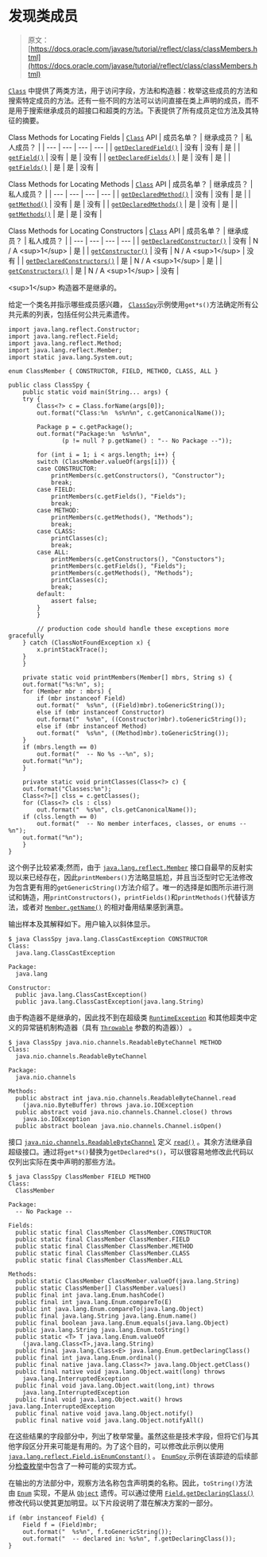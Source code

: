 # 发现类成员

> 原文： [https://docs.oracle.com/javase/tutorial/reflect/class/classMembers.html](https://docs.oracle.com/javase/tutorial/reflect/class/classMembers.html)

[`Class`](https://docs.oracle.com/javase/8/docs/api/java/lang/Class.html) 中提供了两类方法，用于访问字段，方法和构造器：枚举这些成员的方法和搜索特定成员的方法。还有一些不同的方法可以访问直接在类上声明的成员，而不是用于搜索继承成员的超接口和超类的方法。下表提供了所有成员定位方法及其特征的摘要。

Class Methods for Locating Fields
| [`Class`](https://docs.oracle.com/javase/8/docs/api/java/lang/Class.html) API | 成员名单？ | 继承成员？ | 私人成员？ |
| --- | --- | --- | --- |
| [`getDeclaredField()`](https://docs.oracle.com/javase/8/docs/api/java/lang/Class.html#getDeclaredField-java.lang.String-) | 没有 | 没有 | 是 |
| [`getField()`](https://docs.oracle.com/javase/8/docs/api/java/lang/Class.html#getField-java.lang.String-) | 没有 | 是 | 没有 |
| [`getDeclaredFields()`](https://docs.oracle.com/javase/8/docs/api/java/lang/Class.html#getDeclaredFields--) | 是 | 没有 | 是 |
| [`getFields()`](https://docs.oracle.com/javase/8/docs/api/java/lang/Class.html#getFields--) | 是 | 是 | 没有 |

Class Methods for Locating Methods
| [`Class`](https://docs.oracle.com/javase/8/docs/api/java/lang/Class.html) API | 成员名单？ | 继承成员？ | 私人成员？ |
| --- | --- | --- | --- |
| [`getDeclaredMethod()`](https://docs.oracle.com/javase/8/docs/api/java/lang/Class.html#getDeclaredMethod-java.lang.String-java.lang.Class...-) | 没有 | 没有 | 是 |
| [`getMethod()`](https://docs.oracle.com/javase/8/docs/api/java/lang/Class.html#getMethod-java.lang.String-java.lang.Class...-) | 没有 | 是 | 没有 |
| [`getDeclaredMethods()`](https://docs.oracle.com/javase/8/docs/api/java/lang/Class.html#getDeclaredMethods--) | 是 | 没有 | 是 |
| [`getMethods()`](https://docs.oracle.com/javase/8/docs/api/java/lang/Class.html#getMethods--) | 是 | 是 | 没有 |

Class Methods for Locating Constructors
| [`Class`](https://docs.oracle.com/javase/8/docs/api/java/lang/Class.html) API | 成员名单？ | 继承成员？ | 私人成员？ |
| --- | --- | --- | --- |
| [`getDeclaredConstructor()`](https://docs.oracle.com/javase/8/docs/api/java/lang/Class.html#getDeclaredConstructor-java.lang.Class...-) | 没有 | N / A &lt;sup&gt;1&lt;/sup&gt; | 是 |
| [`getConstructor()`](https://docs.oracle.com/javase/8/docs/api/java/lang/Class.html#getConstructor-java.lang.Class...-) | 没有 | N / A &lt;sup&gt;1&lt;/sup&gt; | 没有 |
| [`getDeclaredConstructors()`](https://docs.oracle.com/javase/8/docs/api/java/lang/Class.html#getDeclaredConstructors--) | 是 | N / A &lt;sup&gt;1&lt;/sup&gt; | 是 |
| [`getConstructors()`](https://docs.oracle.com/javase/8/docs/api/java/lang/Class.html#getConstructors--) | 是 | N / A &lt;sup&gt;1&lt;/sup&gt; | 没有 |

&lt;sup&gt;1&lt;/sup&gt; 构造器不是继承的。

给定一个类名并指示哪些成员感兴趣， [``ClassSpy``](example/ClassSpy.java)示例使用`get*s()`方法确定所有公共元素的列表，包括任何公共元素遗传。

```
import java.lang.reflect.Constructor;
import java.lang.reflect.Field;
import java.lang.reflect.Method;
import java.lang.reflect.Member;
import static java.lang.System.out;

enum ClassMember { CONSTRUCTOR, FIELD, METHOD, CLASS, ALL }

public class ClassSpy {
    public static void main(String... args) {
	try {
	    Class<?> c = Class.forName(args[0]);
	    out.format("Class:%n  %s%n%n", c.getCanonicalName());

	    Package p = c.getPackage();
	    out.format("Package:%n  %s%n%n",
		       (p != null ? p.getName() : "-- No Package --"));

	    for (int i = 1; i < args.length; i++) {
		switch (ClassMember.valueOf(args[i])) {
		case CONSTRUCTOR:
		    printMembers(c.getConstructors(), "Constructor");
		    break;
		case FIELD:
		    printMembers(c.getFields(), "Fields");
		    break;
		case METHOD:
		    printMembers(c.getMethods(), "Methods");
		    break;
		case CLASS:
		    printClasses(c);
		    break;
		case ALL:
		    printMembers(c.getConstructors(), "Constuctors");
		    printMembers(c.getFields(), "Fields");
		    printMembers(c.getMethods(), "Methods");
		    printClasses(c);
		    break;
		default:
		    assert false;
		}
	    }

        // production code should handle these exceptions more gracefully
	} catch (ClassNotFoundException x) {
	    x.printStackTrace();
	}
    }

    private static void printMembers(Member[] mbrs, String s) {
	out.format("%s:%n", s);
	for (Member mbr : mbrs) {
	    if (mbr instanceof Field)
		out.format("  %s%n", ((Field)mbr).toGenericString());
	    else if (mbr instanceof Constructor)
		out.format("  %s%n", ((Constructor)mbr).toGenericString());
	    else if (mbr instanceof Method)
		out.format("  %s%n", ((Method)mbr).toGenericString());
	}
	if (mbrs.length == 0)
	    out.format("  -- No %s --%n", s);
	out.format("%n");
    }

    private static void printClasses(Class<?> c) {
	out.format("Classes:%n");
	Class<?>[] clss = c.getClasses();
	for (Class<?> cls : clss)
	    out.format("  %s%n", cls.getCanonicalName());
	if (clss.length == 0)
	    out.format("  -- No member interfaces, classes, or enums --%n");
	out.format("%n");
    }
}

```

这个例子比较紧凑;然而，由于 [`java.lang.reflect.Member`](https://docs.oracle.com/javase/8/docs/api/java/lang/reflect/Member.html) 接口自最早的反射实现以来已经存在，因此`printMembers()`方法略显尴尬，并且当泛型时它无法修改为包含更有用的`getGenericString()`方法介绍了。唯一的选择是如图所示进行测试和铸造，用`printConstructors()`，`printFields()`和`printMethods()`代替该方法，或者对 [`Member.getName()`](https://docs.oracle.com/javase/8/docs/api/java/lang/reflect/Member.html#getName--) 的相对备用结果感到满意。

输出样本及其解释如下。用户输入以斜体显示。

```
$ java ClassSpy java.lang.ClassCastException CONSTRUCTOR
Class:
  java.lang.ClassCastException

Package:
  java.lang

Constructor:
  public java.lang.ClassCastException()
  public java.lang.ClassCastException(java.lang.String)

```

由于构造器不是继承的，因此找不到在超级类 [`RuntimeException`](https://docs.oracle.com/javase/8/docs/api/java/lang/RuntimeException.html) 和其他超类中定义的异常链机制构造器（具有 [`Throwable`](https://docs.oracle.com/javase/8/docs/api/java/lang/Throwable.html) 参数的构造器）） 。

```
$ java ClassSpy java.nio.channels.ReadableByteChannel METHOD
Class:
  java.nio.channels.ReadableByteChannel

Package:
  java.nio.channels

Methods:
  public abstract int java.nio.channels.ReadableByteChannel.read
    (java.nio.ByteBuffer) throws java.io.IOException
  public abstract void java.nio.channels.Channel.close() throws
    java.io.IOException
  public abstract boolean java.nio.channels.Channel.isOpen()

```

接口 [`java.nio.channels.ReadableByteChannel`](https://docs.oracle.com/javase/8/docs/api/java/nio/channels/ReadableByteChannel.html) 定义 [`read()`](https://docs.oracle.com/javase/8/docs/api/java/nio/channels/ReadableByteChannel.html#read-java.nio.ByteBuffer-) 。其余方法继承自超级接口。通过将`get*s()`替换为`getDeclared*s()`，可以很容易地修改此代码以仅列出实际在类中声明的那些方法。

```
$ java ClassSpy ClassMember FIELD METHOD
Class:
  ClassMember

Package:
  -- No Package --

Fields:
  public static final ClassMember ClassMember.CONSTRUCTOR
  public static final ClassMember ClassMember.FIELD
  public static final ClassMember ClassMember.METHOD
  public static final ClassMember ClassMember.CLASS
  public static final ClassMember ClassMember.ALL

Methods:
  public static ClassMember ClassMember.valueOf(java.lang.String)
  public static ClassMember[] ClassMember.values()
  public final int java.lang.Enum.hashCode()
  public final int java.lang.Enum.compareTo(E)
  public int java.lang.Enum.compareTo(java.lang.Object)
  public final java.lang.String java.lang.Enum.name()
  public final boolean java.lang.Enum.equals(java.lang.Object)
  public java.lang.String java.lang.Enum.toString()
  public static <T> T java.lang.Enum.valueOf
    (java.lang.Class<T>,java.lang.String)
  public final java.lang.Class<E> java.lang.Enum.getDeclaringClass()
  public final int java.lang.Enum.ordinal()
  public final native java.lang.Class<?> java.lang.Object.getClass()
  public final native void java.lang.Object.wait(long) throws
    java.lang.InterruptedException
  public final void java.lang.Object.wait(long,int) throws
    java.lang.InterruptedException
  public final void java.lang.Object.wait() hrows java.lang.InterruptedException
  public final native void java.lang.Object.notify()
  public final native void java.lang.Object.notifyAll()

```

在这些结果的字段部分中，列出了枚举常量。虽然这些是技术字段，但将它们与其他字段区分开来可能是有用的。为了这个目的，可以修改此示例以使用 [`java.lang.reflect.Field.isEnumConstant()`](https://docs.oracle.com/javase/8/docs/api/java/lang/reflect/Field.html#isEnumConstant--) 。 [``EnumSpy`` ](../special/example/EnumSpy.java)示例在该踪迹的后续部分[检查枚举](../special/enumMembers.html)中包含了一种可能的实现方式。

在输出的方法部分中，观察方法名称包含声明类的名称。因此，`toString()`方法由 [`Enum`](https://docs.oracle.com/javase/8/docs/api/java/lang/Enum.html#toString--) 实现，不是从 [`Object`](https://docs.oracle.com/javase/8/docs/api/java/lang/Object.html) 遗传。可以通过使用 [`Field.getDeclaringClass()`](https://docs.oracle.com/javase/8/docs/api/java/lang/reflect/Field.html#getDeclaringClass--) 修改代码以使其更加明显。以下片段说明了潜在解决方案的一部分。

```
if (mbr instanceof Field) {
    Field f = (Field)mbr;
    out.format("  %s%n", f.toGenericString());
    out.format("  -- declared in: %s%n", f.getDeclaringClass());
}

```